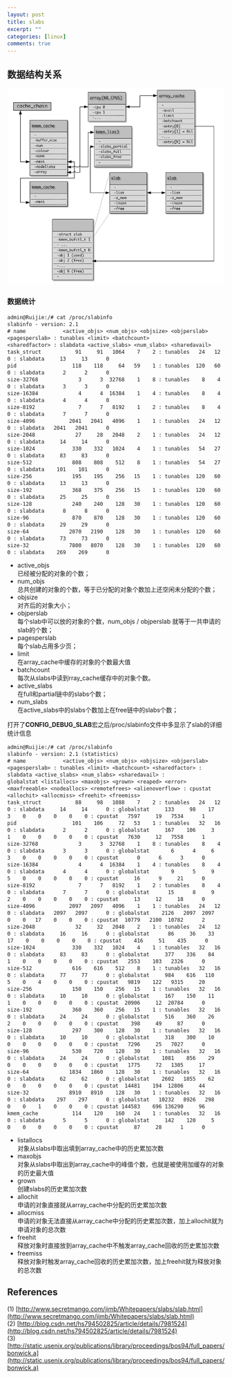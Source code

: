 ```yaml
---
layout: post
title: slabs
excerpt: ""
categories: [linux]
comments: true
---
```


## 数据结构关系

![slab](/img/slab.png) 

### 数据统计

	admin@Ruijie:/# cat /proc/slabinfo 
	slabinfo - version: 2.1
	# name            <active_objs> <num_objs> <objsize> <objperslab> <pagesperslab> : tunables <limit> <batchcount> 
	<sharedfactor> : slabdata <active_slabs> <num_slabs> <sharedavail>
	task_struct           91     91   1064    7    2 : tunables   24   12    0 : slabdata     13     13      0
	pid                  118    118     64   59    1 : tunables  120   60    0 : slabdata      2      2      0
	size-32768             3      3  32768    1    8 : tunables    8    4    0 : slabdata      3      3      0
	size-16384             4      4  16384    1    4 : tunables    8    4    0 : slabdata      4      4      0
	size-8192              7      7   8192    1    2 : tunables    8    4    0 : slabdata      7      7      0
	size-4096           2041   2041   4096    1    1 : tunables   24   12    0 : slabdata   2041   2041      0
	size-2048             27     28   2048    2    1 : tunables   24   12    0 : slabdata     14     14      0
	size-1024            330    332   1024    4    1 : tunables   54   27    0 : slabdata     83     83      0
	size-512             808    808    512    8    1 : tunables   54   27    0 : slabdata    101    101      0
	size-256             195    195    256   15    1 : tunables  120   60    0 : slabdata     13     13      0
	size-192             368    375    256   15    1 : tunables  120   60    0 : slabdata     25     25      0
	size-128             240    240    128   30    1 : tunables  120   60    0 : slabdata      8      8      0
	size-96              870    870    128   30    1 : tunables  120   60    0 : slabdata     29     29      0
	size-64             2070   2190    128   30    1 : tunables  120   60    0 : slabdata     73     73      0
	size-32             7800   8070    128   30    1 : tunables  120   60    0 : slabdata    269    269      0
	
* active_objs  
已经被分配的对象的个数；
* num_objs  
总共创建的对象的个数，等于已分配的对象个数加上还空闲未分配的个数；
* objsize  
对齐后的对象大小；
* objperslab  
每个slab中可以放的对象的个数，num_objs / objperslab 就等于一共申请的slab的个数；
* pagesperslab  
每个slab占用多少页；
* limit  
在array_cache中缓存的对象的个数最大值
* batchcount  
每次从slabs中读到rray_cache缓存中的对象个数。
* active_slabs  
在full和partial链中的slabs个数；
* num_slabs  
在active_slabs中的slabs个数加上在free链中的slabs个数；

打开了**CONFIG_DEBUG_SLAB**宏之后/proc/slabinfo文件中多显示了slab的详细统计信息

	admin@Ruijie:/# cat /proc/slabinfo 
	slabinfo - version: 2.1 (statistics)
	# name            <active_objs> <num_objs> <objsize> <objperslab> <pagesperslab> : tunables <limit> <batchcount> <sharedfactor> : slabdata <active_slabs> <num_slabs> <sharedavail> : 
	globalstat <listallocs> <maxobjs> <grown> <reaped> <error> <maxfreeable> <nodeallocs> <remotefrees> <alienoverflow> : cpustat <allochit> <allocmiss> <freehit> <freemiss>
	task_struct           88     98   1088    7    2 : tunables   24   12    0 : slabdata     14     14      0 : globalstat     133     98    17    3    0    0    0    0    0 : cpustat   7597     19   7534      1
	pid                  101    106     72   53    1 : tunables   32   16    0 : slabdata      2      2      0 : globalstat     167    106     3    1    0    0    0    0    0 : cpustat   7630     12   7558      1
	size-32768             3      3  32768    1    8 : tunables    8    4    0 : slabdata      3      3      0 : globalstat       6      4     6    3    0    0    0    0    0 : cpustat      0      6      3      0
	size-16384             4      4  16384    1    4 : tunables    8    4    0 : slabdata      4      4      0 : globalstat       9      5     9    5    0    0    0    0    0 : cpustat     16      9     21      0
	size-8192              7      7   8192    1    2 : tunables    8    4    0 : slabdata      7      7      0 : globalstat      15      8     9    2    0    0    0    0    0 : cpustat     13     12     18      0
	size-4096           2097   2097   4096    1    1 : tunables   24   12    0 : slabdata   2097   2097      0 : globalstat    2126   2097  2097    0    0   17    0    0    0 : cpustat  10779   2100  10782      2
	size-2048             32     32   2048    2    1 : tunables   24   12    0 : slabdata     16     16      0 : globalstat      86     36    33   17    0    0    0    0    0 : cpustat    416     51    435      0
	size-1024            330    332   1024    4    1 : tunables   32   16    0 : slabdata     83     83      0 : globalstat     377    336    84    1    0    0    0    0    0 : cpustat   2553    103   2326      0
	size-512             616    616    512    8    1 : tunables   32   16    0 : slabdata     77     77      0 : globalstat     984    616   110    5    0    4    0    0    0 : cpustat   9819    122   9315     20
	size-256             150    150    256   15    1 : tunables   32   16    0 : slabdata     10     10      0 : globalstat     167    150    11    1    0    0    0    0    0 : cpustat  20906     12  20784      0
	size-192             360    360    256   15    1 : tunables   32   16    0 : slabdata     24     24      0 : globalstat     516    360    26    2    0    0    0    0    0 : cpustat    398     49     87      0
	size-128             297    300    128   30    1 : tunables   32   16    0 : slabdata     10     10      0 : globalstat     318    300    10    0    0    0    0    0    0 : cpustat   7296     25   7027      0
	size-96              530    720    128   30    1 : tunables   32   16    0 : slabdata     24     24      0 : globalstat    1081    856    29    0    0    0    0    0    0 : cpustat   1775     72   1305     17
	size-64             1834   1860    128   30    1 : tunables   32   16    0 : slabdata     62     62      0 : globalstat    2602   1855    62    0    0    0    0    0    0 : cpustat  14481    194  12806     44
	size-32             8910   8910    128   30    1 : tunables   32   16    0 : slabdata    297    297      0 : globalstat   10232   8926   298    0    0    1    0    0    0 : cpustat 144583    696 136290     96
	kmem_cache           114    120    160   24    1 : tunables   32   16    0 : slabdata      5      5      0 : globalstat     142    120     5    0    0    0    0    0    0 : cpustat     87     28      1      0

* listallocs  
对象从slabs中取出填到array_cache中的历史累加次数
* maxobjs  
对象从slabs中取出到array_cache中的峰值个数，也就是被使用加缓存的对象的历史最大值
* grown  
创建slabs的历史累加次数
* allochit  
申请的对象直接就从array_cache中分配的历史累加次数
* allocmiss  
申请的对象无法直接从array_cache中分配的历史累加次数，加上allochit就为申请对象的总次数
* freehit  
释放对象时直接放到array_cache中不触发array_cache回收的历史累加次数
* freemiss  
释放对象时触发array_cache回收的历史累加次数，加上freehit就为释放对象的总次数

## References
(1) [http://www.secretmango.com/jimb/Whitepapers/slabs/slab.html](http://www.secretmango.com/jimb/Whitepapers/slabs/slab.html)   
(2) [http://blog.csdn.net/hs794502825/article/details/7981524](http://blog.csdn.net/hs794502825/article/details/7981524)  
(3) [http://static.usenix.org/publications/library/proceedings/bos94/full_papers/bonwick.a](http://static.usenix.org/publications/library/proceedings/bos94/full_papers/bonwick.a)
